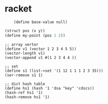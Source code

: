 # racket

```racket
    (define base-value null)
```

```lisp
(struct pos (x y))
(define my-point (pos 1 2))
```

```racket
;; array vertor
(define v1 (vector 1 2 3 4 5 5))
(vector-length v1)
(vector-append v1 #(1 2 3 4 4 ))
```

```racket
;; set
(define s1 (list->set '(1 12 1 1 1 2 3 35)))
(ser-remove s1 1)
```

```racket
;; dict hash table
(define hs1 (hash '1 'dsa "key" 'cdscs))
(hash-ref hs1 '1)
(hash-remove hs1 '1)
```

